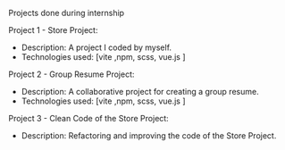 Projects done during internship

Project 1 - Store Project:
- Description: A project I coded by myself.
- Technologies used: [vite ,npm, scss, vue.js  ]

Project 2 - Group Resume Project:
- Description: A collaborative project for creating a group resume.
- Technologies used: [vite ,npm, scss, vue.js  ]

Project 3 - Clean Code of the Store Project:
- Description: Refactoring and improving the code of the Store Project.
